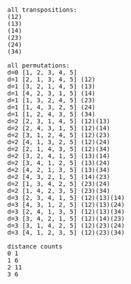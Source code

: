 <pre>
all transpositions:
(12)
(13)
(14)
(23)
(24)
(34)

all permutations:
d=0 [1, 2, 3, 4, 5] 
d=1 [2, 1, 3, 4, 5] (12)
d=1 [3, 2, 1, 4, 5] (13)
d=1 [4, 2, 3, 1, 5] (14)
d=1 [1, 3, 2, 4, 5] (23)
d=1 [1, 4, 3, 2, 5] (24)
d=1 [1, 2, 4, 3, 5] (34)
d=2 [2, 3, 1, 4, 5] (12)(13)
d=2 [2, 4, 3, 1, 5] (12)(14)
d=2 [3, 1, 2, 4, 5] (12)(23)
d=2 [4, 1, 3, 2, 5] (12)(24)
d=2 [2, 1, 4, 3, 5] (12)(34)
d=2 [3, 2, 4, 1, 5] (13)(14)
d=2 [3, 4, 1, 2, 5] (13)(24)
d=2 [4, 2, 1, 3, 5] (13)(34)
d=2 [4, 3, 2, 1, 5] (14)(23)
d=2 [1, 3, 4, 2, 5] (23)(24)
d=2 [1, 4, 2, 3, 5] (23)(34)
d=3 [2, 3, 4, 1, 5] (12)(13)(14)
d=3 [4, 3, 1, 2, 5] (12)(13)(24)
d=3 [2, 4, 1, 3, 5] (12)(13)(34)
d=3 [3, 4, 2, 1, 5] (12)(14)(23)
d=3 [3, 1, 4, 2, 5] (12)(23)(24)
d=3 [4, 1, 2, 3, 5] (12)(23)(34)

distance counts
0 1
1 6
2 11
3 6
</pre>
